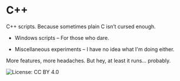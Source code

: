 # C++

C++ scripts. Because sometimes plain C isn’t cursed enough.

- Windows scripts – For those who dare.

- Miscellaneous experiments – I have no idea what I'm doing either.

More features, more headaches. But hey, at least it runs... probably.

![License: CC BY 4.0](https://img.shields.io/badge/License-CC%20BY%204.0-lightgrey)
